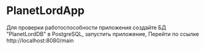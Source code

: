 # PlanetLordApp
Для проверки работоспособности приложения создайте БД "PlanetLordDB" в PostgreSQL, 
запустить приложение,
Перейти по ссылке http://localhost:8080/main
